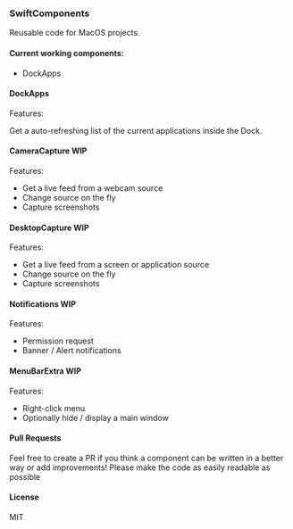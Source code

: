 ### SwiftComponents

Reusable code for MacOS projects.

#### Current working components:

- DockApps

#### DockApps

Features:

Get a auto-refreshing list of the current applications inside the Dock.

#### CameraCapture WIP

Features:
- Get a live feed from a webcam source
- Change source on the fly
- Capture screenshots

#### DesktopCapture WIP

Features:
- Get a live feed from a screen or application source
- Change source on the fly
- Capture screenshots

#### Notifications WIP

Features:
- Permission request
- Banner / Alert notifications

#### MenuBarExtra WIP

Features:
- Right-click menu
- Optionally hide / display a main window

#### Pull Requests

Feel free to create a PR if you think a component can be written in a better way or add improvements! Please make the code as easily readable as possible

#### License
MIT
